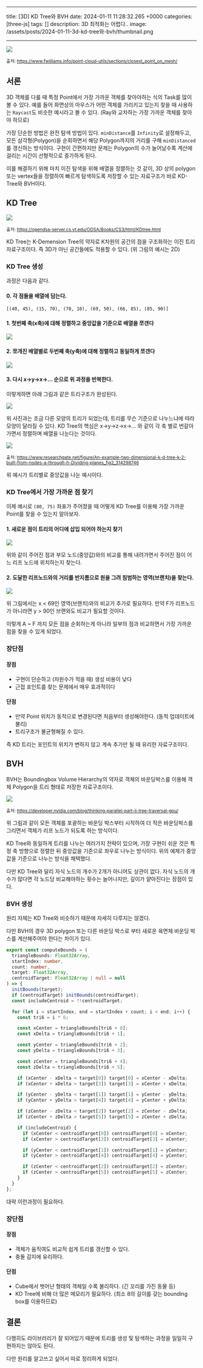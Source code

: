 

---
title: [3D] KD Tree와 BVH
date: 2024-01-11 11:28:32.265 +0000
categories: [three-js]
tags: []
description: 3D 최적화는 어렵다..
image: /assets/posts/2024-01-11-3d-kd-tree와-bvh/thumbnail.png

---

![](/assets/posts/2024-01-11-3d-kd-tree와-bvh/img0.png)

<small>출처: https://www.fwilliams.info/point-cloud-utils/sections/closest_point_on_mesh/</small>

## 서론 

3D 객체를 다룰 때 특정 Point에서 가장 가까운 객체를 찾아야하는 식의 Task를 많이 볼 수 있다.
예를 들어 화면상의 마우스가 어떤 객체를 가리키고 있는지 찾을 때 사용하는 `Raycast`도 비슷한 예시라고 볼 수 있다. (Ray와 교차하는 가장 가까운 객체를 찾아야 하므로)

가장 단순한 방법은 완전 탐색 방법이 있다.
`minDistance`를 `Infinity`로 설정해두고, 모든 삼각형(Polygon)을 순회하면서 해당 Polygon까지의 거리를 구해 `minDistanced`를 갱신하는 방식이다.
구현이 간편하지만 문제는 Polygon의 수가 늘어날수록 계산에 걸리는 시간이 선형적으로 증가하게 된다.

이를 해결하기 위해 마치 이진 탐색을 위해 배열을 정렬하는 것 같이, 3D 상의 polygon 또는  vertex들을 정렬하여 빠르게 탐색하도록 저장할 수 있는 자료구조가 바로 KD-Tree와 BVH이다.

## KD Tree

![](/assets/posts/2024-01-11-3d-kd-tree와-bvh/img1.png)

<small>출처: https://opendsa-server.cs.vt.edu/ODSA/Books/CS3/html/KDtree.html</small>

KD Tree는 K-Demension Tree의 약자로 K차원의 공간의 점을 구조화하는 이진 트리 자료구조이다.
즉 3D가 아닌 공간들에도 적용할 수 있다. (위 그림의 예시는 2D)

### KD Tree 생성

과정은 다음과 같다.

#### 0. 각 점들을 배열에 담는다.

`[(40, 45), (15, 70), (70, 10), (69, 50), (66, 85), (85, 90)]`

#### 1. 첫번째 축(x축)에 대해 정렬하고 중앙값을 기준으로 배열을 쪼갠다

![](/assets/posts/2024-01-11-3d-kd-tree와-bvh/img2.png)

#### 2. 쪼개진 배열별로 두번째 축(y축)에 대해 정렬하고 동일하게 쪼갠다

![](/assets/posts/2024-01-11-3d-kd-tree와-bvh/img3.png)

#### 3. 다시 x->y->x->... 순으로 위 과정을 반복한다.

이렇게하면 아래 그림과 같은 트리구조가 완성된다.

![](/assets/posts/2024-01-11-3d-kd-tree와-bvh/img4.png)

위 사진과는 조금 다른 모양의 트리가 되었는데, 트리를 무슨 기준으로 나누느냐에 따라 모양이 달라질 수 있다.
KD Tree의 핵심은 x->y->z->x->... 와 같이 각 축 별로 번갈아가면서 정렬하며 배열을 나눈다는 것이다.

![](/assets/posts/2024-01-11-3d-kd-tree와-bvh/img5.png)

<small>출처: https://www.researchgate.net/figure/An-example-two-dimensional-k-d-tree-k-2-built-from-nodes-a-through-h-Dividing-planes_fig2_314298746</small>

위 예시가 트리별로 중앙값을 나눈 예시이다.

### KD Tree에서 가장 가까운 점 찾기

이제 예시로 `(80, 75)` 좌표가 주어졌을 때 어떻게 KD Tree를 이용해 가장 가까운 Point를 찾을 수 있는지 알아보자.

#### 1. 새로운 점이 트리의 어디에 삽입 되어야 하는지 찾기
![](/assets/posts/2024-01-11-3d-kd-tree와-bvh/img6.png)

위와 같이 주어진 점과 부모 노드(중앙값)와의 비교를 통해 내려가면서 주어진 점이 어느 리프 노드에 위치하는지 찾는다.

#### 2. 도달한 리프노드와의 거리를 반지름으로 원을 그려 침범하는 영역(브랜치)을 찾는다.

![](/assets/posts/2024-01-11-3d-kd-tree와-bvh/img7.png)

위 그림에서는 x < 69인 영역(브랜치)와의 비교가 추가로 필요하다.
만약 F가 리프노드가 아니라면 y > 90인 브랜와도 비교가 필요할 것이다.


이렇게 A ~ F 까지 모든 점을 순회하는게 아니라 일부의 점과 비교하면서 가장 가까운 점을 찾을 수 있게 되었다.

### 장단점

#### 장점

- 구현이 단순하고 (차원수가 적을 때) 생성 비용이 낮다
- 근접 포인트를 찾는 문제에서 매우 효과적이다

#### 단점

- 만약 Point 위치가 동적으로 변경된다면 처음부터 생성해야한다. (동적 업데이트에 불리)
- 트리구조가 불균형해질 수 있다.

즉 KD 트리는 포인트의 위치가 변하지 않고 계속 추가만 될 때 유리한 자료구조이다.

## BVH

BVH는 Boundingbox Volume Hierarchy의 약자로
객체의 바운딩박스를 이용해 객체 Polygon을 트리 형태로 저장한 자료구조이다.

![](/assets/posts/2024-01-11-3d-kd-tree와-bvh/img8.png)

<small>출처: https://developer.nvidia.com/blog/thinking-parallel-part-ii-tree-traversal-gpu/</small>

위 그림과 같이 모든 객체를 포괄하는 바운딩 박스부터 시작하여 더 작은 바운딩박스를 그리면서 객체가 리프 노드가 되도록 하는 방식이다.

KD Tree와 동일하게 트리를 나누는 여러가지 전략이 있으며, 가장 구현이 쉬운 것은 특정 축 방향으로 정렬한 뒤 중앙값을 기준으로 좌우로 나누는 방식이다.
위의 예제가 중앙값을 기준으로 나누는 방식을 채택했다.

다만 KD Tree와 달리 자식 노드의 개수가 2개가 아니어도 상관이 없다.
자식 노드의 개수가 많다면 각 노드당 비교해야하는 횟수는 늘어나지만, 깊이가 얕아진다는 장점이 있다.

### BVH 생성

원리 자체는 KD Tree와 비슷하기 때문에 자세히 다루지는 않겠다.

다만 BVH의 경우 3D polygon 또는 다른 바운딩 박스로 부터 새로운 육면체 바운딩 박스를 계산해주어야 한다는 차이가 있다.

```typescript
export const computeBounds = (
  triangleBounds: Float32Array,
  startIndex: number,
  count: number,
  target: Float32Array,
  centroidTarget: Float32Array | null = null
) => {
  initBounds(target);
  if (centroidTarget) initBounds(centroidTarget);
  const includeCentroid = !!centroidTarget;

  for (let i = startIndex, end = startIndex + count; i < end; i++) {
    const tri6 = i * 6;

    const xCenter = triangleBounds[tri6 + 0];
    const xDelta = triangleBounds[tri6 + 1];

    const yCenter = triangleBounds[tri6 + 2];
    const yDelta = triangleBounds[tri6 + 3];

    const zCenter = triangleBounds[tri6 + 4];
    const zDelta = triangleBounds[tri6 + 5];

    if (xCenter - xDelta < target[0]) target[0] = xCenter - xDelta;
    if (xCenter + xDelta > target[3]) target[3] = xCenter + xDelta;

    if (yCenter - yDelta < target[1]) target[1] = yCenter - yDelta;
    if (yCenter + yDelta > target[4]) target[4] = yCenter + yDelta;

    if (zCenter - zDelta < target[2]) target[2] = zCenter - zDelta;
    if (zCenter + zDelta > target[5]) target[5] = zCenter + zDelta;

    if (includeCentroid) {
      if (xCenter < centroidTarget[0]) centroidTarget[0] = xCenter;
      if (xCenter > centroidTarget[3]) centroidTarget[3] = xCenter;

      if (yCenter < centroidTarget[1]) centroidTarget[1] = yCenter;
      if (yCenter > centroidTarget[4]) centroidTarget[4] = yCenter;

      if (zCenter < centroidTarget[2]) centroidTarget[2] = zCenter;
      if (zCenter > centroidTarget[5]) centroidTarget[5] = zCenter;
    }
  }
};
```

대략 이런과정이 필요하다.

### 장단점

#### 장점

- 객체가 움직여도 비교적 쉽게 트리를 갱신할 수 있다.
- 충돌 감지에 유리하다.


#### 단점

- Cube에서 벗어난 형태의 객체일 수록 불리하다. (긴 꼬리를 가진 동물 등)
- KD Tree에 비해 더 많은 메모리가 필요하다. (최소 8의 길이를 갖는 bounding box를 이용하므로)

## 결론

다행히도 라이브러리가 잘 되어있기 때문에 트리를 생성 및 탐색하는 과정을 일일히 구현하지는 않아도 된다.

다만 원리를 알고쓰고 싶어서 따로 정리하게 되었다.

        